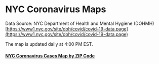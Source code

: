 # NYC Coronavirus Maps

Data Source: NYC Department of Health and Mental Hygiene (DOHMH)
[https://www1.nyc.gov/site/doh/covid/covid-19-data.page](https://www1.nyc.gov/site/doh/covid/covid-19-data.page)

The map is updated daily at 4:00 PM EST.

#### [NYC Coronavirus Cases Map by ZIP Code](https://htmlpreview.github.io/?https://github.com/ken011001/nyc_coronavirus_data/blob/master/NYC_Coronavirus_Cases_ZIP.html)
